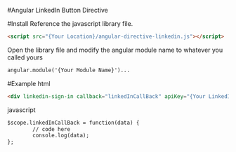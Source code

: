 #Angular LinkedIn Button Directive



#Install
Reference the javascript library file.
```html
<script src="{Your Location}/angular-directive-linkedin.js"></script>
```
Open the library file and modify the angular module name to whatever you called yours
```html
angular.module('{Your Module Name}')...
```

#Example
html
```html
<div linkedin-sign-in callback="linkedInCallBack" apiKey="{Your LinkedIn API Key}"></div>
```
javascript
```html
$scope.linkedInCallBack = function(data) {
        // code here
        console.log(data);
};
```

